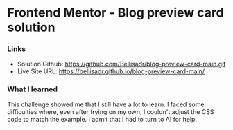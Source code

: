 # Frontend Mentor - Blog preview card solution

### Links

- Solution Github: https://github.com/Bellisadr/blog-preview-card-main.git
- Live Site URL: https://bellisadr.github.io/blog-preview-card-main/

### What I learned

This challenge showed me that I still have a lot to learn. I faced some difficulties where, even after trying on my own, I couldn't adjust the CSS code to match the example. I admit that I had to turn to AI for help.
